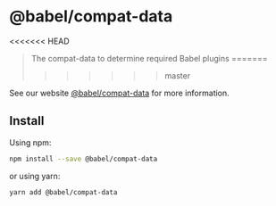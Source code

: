 # @babel/compat-data

<<<<<<< HEAD
> The compat-data to determine required Babel plugins
=======
> 
>>>>>>> master

See our website [@babel/compat-data](https://babeljs.io/docs/babel-compat-data) for more information.

## Install

Using npm:

```sh
npm install --save @babel/compat-data
```

or using yarn:

```sh
yarn add @babel/compat-data
```

